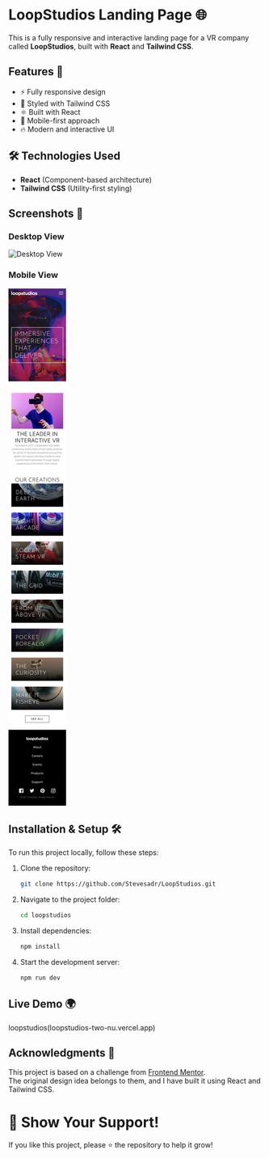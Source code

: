 # LoopStudios Landing Page 🌐

This is a fully responsive and interactive landing page for a VR company called **LoopStudios**, built with **React** and **Tailwind CSS**.

## Features 🚀

- ⚡ Fully responsive design
- 🎨 Styled with Tailwind CSS
- ⚛️ Built with React
- 📱 Mobile-first approach
- 🔥 Modern and interactive UI

## 🛠️ Technologies Used

- **React** (Component-based architecture)
- **Tailwind CSS** (Utility-first styling)

## Screenshots 📸

### Desktop View

![Desktop View](./public/Desktop-Screenshot.png)

### Mobile View

![Mobile View](./public/Mobile-Screenshot.png)

## Installation & Setup 🛠

To run this project locally, follow these steps:

1. Clone the repository:

   ```sh
   git clone https://github.com/Stevesadr/LoopStudios.git
   ```

2. Navigate to the project folder:
   ```sh
   cd loopstudios
   ```
4. Install dependencies:
   ```sh
   npm install
   ```
6. Start the development server:
   ```sh
   npm run dev
   ```
## Live Demo 🌍
loopstudios(loopstudios-two-nu.vercel.app)

## Acknowledgments 🙌

This project is based on a challenge from [Frontend Mentor](https://www.frontendmentor.io/).  
The original design idea belongs to them, and I have built it using React and Tailwind CSS.

# 🌟 Show Your Support!

If you like this project, please ⭐️ the repository to help it grow!
